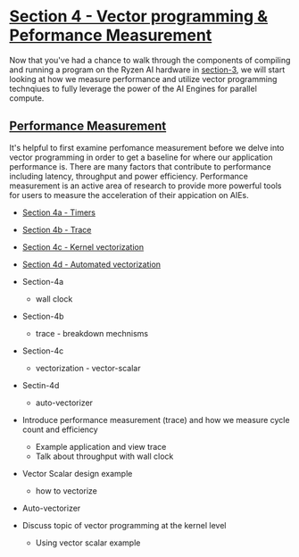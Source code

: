 <!---//===- README.md --------------------------*- Markdown -*-===//
//
// This file is licensed under the Apache License v2.0 with LLVM Exceptions.
// See https://llvm.org/LICENSE.txt for license information.
// SPDX-License-Identifier: Apache-2.0 WITH LLVM-exception
//
// Copyright (C) 2022, Advanced Micro Devices, Inc.
// 
//===----------------------------------------------------------------------===//-->

# <ins>Section 4 - Vector programming & Peformance Measurement</ins>

Now that you've had a chance to walk through the components of compiling and running a program on the Ryzen AI hardware in [section-3](../section-3), we will start looking at how we measure performance and utilize vector programming technqiues to fully leverage the power of the AI Engines for parallel compute.


## <ins>Performance Measurement</ins>
It's helpful to first examine perfomance measurement before we delve into vector programming in order to get a baseline for where our application performance is. There are many factors that contribute to performance including latency, throughput and power efficiency. Performance measurement is an active area of research to provide more powerful tools for users to measure the acceleration of their appication on AIEs. 

* [Section 4a - Timers](./section-4a)
* [Section 4b - Trace](./section-4b)
* [Section 4c - Kernel vectorization](./section-4c)
* [Section 4d - Automated vectorization](./section-4d)


* Section-4a
    * wall clock
* Section-4b
    * trace - breakdown mechnisms
* Section-4c
    * vectorization - vector-scalar
* Sectin-4d
    * auto-vectorizer

* Introduce performance measurement (trace) and how we measure cycle count and efficiency
    * Example application and view trace
    * Talk about throughput with wall clock
* Vector Scalar design example
    * how to vectorize
* Auto-vectorizer



* Discuss topic of vector programming at the kernel level
    * Using vector scalar example